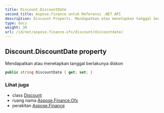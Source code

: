 ```yaml
---
title: Discount.DiscountDate
second_title: Aspose.Finance untuk Referensi .NET API
description: Discount Properti. Mendapatkan atau menetapkan tanggal berlakunya diskon
type: docs
weight: 30
url: /id/net/aspose.finance.ofx/discount/discountdate/
---
```

## Discount.DiscountDate property

Mendapatkan atau menetapkan tanggal berlakunya diskon

```csharp
public string DiscountDate { get; set; }
```

### Lihat juga

* class [Discount](../)
* ruang nama [Aspose.Finance.Ofx](../../discount/)
* perakitan [Aspose.Finance](../../../)


